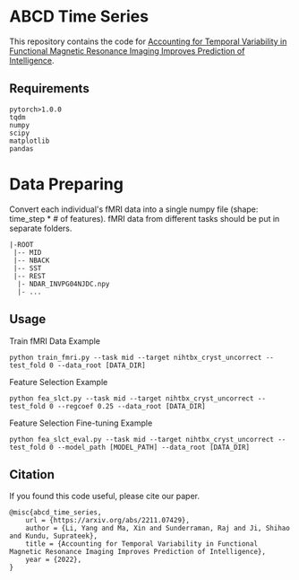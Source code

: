 # ABCD Time Series

This repository contains the code for [Accounting for Temporal Variability in Functional Magnetic Resonance Imaging Improves Prediction of Intelligence](https://arxiv.org/abs/2211.07429).


## Requirements
    pytorch>1.0.0
    tqdm
    numpy
    scipy
    matplotlib
    pandas

# Data Preparing
Convert each individual's fMRI data into a single numpy file (shape: time_step * # of features). fMRI data from different tasks should be put in separate folders.

    |-ROOT
     |-- MID
     |-- NBACK
     |-- SST
     |-- REST
      |- NDAR_INVPG04NJDC.npy
      |- ...

## Usage
Train fMRI Data Example

    python train_fmri.py --task mid --target nihtbx_cryst_uncorrect --test_fold 0 --data_root [DATA_DIR]

Feature Selection Example

    python fea_slct.py --task mid --target nihtbx_cryst_uncorrect --test_fold 0 --regcoef 0.25 --data_root [DATA_DIR]

Feature Selection Fine-tuning Example

    python fea_slct_eval.py --task mid --target nihtbx_cryst_uncorrect --test_fold 0 --model_path [MODEL_PATH] --data_root [DATA_DIR]

        
## Citation
If you found this code useful, please cite our paper.

    @misc{abcd_time_series,
        url = {https://arxiv.org/abs/2211.07429},
        author = {Li, Yang and Ma, Xin and Sunderraman, Raj and Ji, Shihao and Kundu, Suprateek},
        title = {Accounting for Temporal Variability in Functional Magnetic Resonance Imaging Improves Prediction of Intelligence},
        year = {2022},
    }
